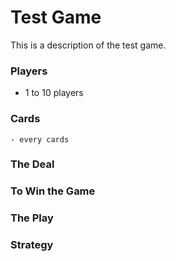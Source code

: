 # Test Game

This is a description of the test game.

### Players
* 1 to 10 players
  
### Cards
    - every cards

### The Deal

### To Win  the Game

### The Play

### Strategy

